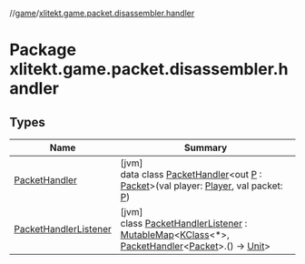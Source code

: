 //[game](../../index.md)/[xlitekt.game.packet.disassembler.handler](index.md)

# Package xlitekt.game.packet.disassembler.handler

## Types

| Name | Summary |
|---|---|
| [PacketHandler](-packet-handler/index.md) | [jvm]<br>data class [PacketHandler](-packet-handler/index.md)&lt;out [P](-packet-handler/index.md) : [Packet](../xlitekt.game.packet/-packet/index.md)&gt;(val player: [Player](../xlitekt.game.actor.player/-player/index.md), val packet: [P](-packet-handler/index.md)) |
| [PacketHandlerListener](-packet-handler-listener/index.md) | [jvm]<br>class [PacketHandlerListener](-packet-handler-listener/index.md) : [MutableMap](https://kotlinlang.org/api/latest/jvm/stdlib/kotlin.collections/-mutable-map/index.html)&lt;[KClass](https://kotlinlang.org/api/latest/jvm/stdlib/kotlin.reflect/-k-class/index.html)&lt;*&gt;, [PacketHandler](-packet-handler/index.md)&lt;[Packet](../xlitekt.game.packet/-packet/index.md)&gt;.() -&gt; [Unit](https://kotlinlang.org/api/latest/jvm/stdlib/kotlin/-unit/index.html)&gt; |
